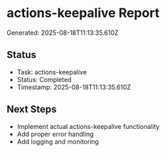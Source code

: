 # actions-keepalive Report

Generated: 2025-08-18T11:13:35.610Z

## Status
- Task: actions-keepalive
- Status: Completed
- Timestamp: 2025-08-18T11:13:35.610Z

## Next Steps
- Implement actual actions-keepalive functionality
- Add proper error handling
- Add logging and monitoring
